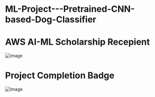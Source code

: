# ML-Project---Pretrained-CNN-based-Dog-Classifier

# AWS AI-ML Scholarship Recepient

![image](https://github.com/shakil1819/ML-Project---Pretrained-CNN-based-Dog-Classifier/assets/58840439/1184182d-ab9d-4fe0-9870-ba0ad39f6f55)

# Project Completion Badge
![Image](https://cdn.getblueshift.com/pictures/194761/content/p1-completed-aws-winter.jpg?utm_campaign=sch_600_ndxxx_aws-ai-ml-winter-project-1-completed&utm_source=blueshift&utm_medium=email&utm_content=sch_600_ndxxx_aws-ai-ml-winter-project-completed&bsft_txnid=41511899-8191-4c6b-826f-d30f6461f407&bsft_mime_type=html&bsft_lx=2&bsft_tv=5)
